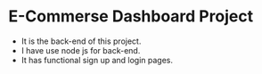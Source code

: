 # E-Commerse Dashboard Project
- It is the back-end of this project. 
- I have use node js for back-end.
- It has functional sign up and login pages.